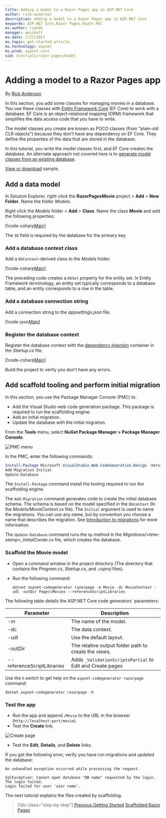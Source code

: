 ```yaml
---
title: Adding a model to a Razor Pages app in ASP.NET Core
author: rick-anderson
description: Adding a model to a Razor Pages app in ASP.NET Core
keywords: ASP.NET Core,Razor Pages,Razor,MVC
ms.author: riande
manager: wpickett
ms.date: 7/27/2017
ms.topic: get-started-article
ms.technology: aspnet
ms.prod: aspnet-core
uid: tutorials/razor-pages/model
---
```

# Adding a model to a Razor Pages app

By [Rick Anderson](https://twitter.com/RickAndMSFT)

In this section, you add some classes for managing movies in a database. You use these classes with [Entity Framework Core](https://docs.microsoft.com/ef/core) (EF Core) to work with a database. EF Core is an object-relational mapping (ORM) framework that simplifies the data access code that you have to write.

The model classes you create are known as POCO classes (from "plain-old CLR objects") because they don't have any dependency on EF Core. They define the properties of the data that are stored in the database.

In this tutorial, you write the model classes first, and EF Core creates the database. An alternate approach not covered here is to [generate model classes from an existing database](https://docs.microsoft.com/ef/core/get-started/aspnetcore/existing-db).

[View or download](https://github.com/aspnet/Docs/tree/master/aspnetcore/tutorials/razor-pages/razor-pages-start/sample/RazorPagesMovie) sample.

## Add a data model

In Solution Explorer, right-click the **RazorPagesMovie** project > **Add** > **New Folder**. Name the folder *Models*.

Right click the *Models* folder > **Add** > **Class**. Name the class **Movie** and add the following properties:

[!code-csharp[Main](razor-pages-start/sample/RazorPagesMovie/Models/MovieNoEF.cs?name=snippet_MovieNoEF)]

The `ID` field is required by the database for the primary key. 

### Add a database context class

Add a `DbContext`-derived class to the *Models* folder.

[!code-csharp[Main](razor-pages-start/sample/RazorPagesMovie/Models/MovieContext.cs)]

The preceding code creates a `DbSet` property for the entity set. In Entity Framework terminology, an entity set typically corresponds to a database table, and an entity corresponds to a row in the table.

### Add a database connection string

Add a connection string to the *appsettings.json* file.

[!code-json[Main](razor-pages-start/sample/RazorPagesMovie/appsettings.json?highlight=8-10)]

###  Register the database context

Register the database context with the [dependency injection](xref:fundamentals/dependency-injection) container in the *Startup.cs* file.

[!code-csharp[Main](razor-pages-start/sample/RazorPagesMovie/Startup.cs?name=snippet_ConfigureServices&highlight=3-6)]

Build the project to verify you don't have any errors.


## Add scaffold tooling and perform initial migration

In this section, you use the Package Manager Console (PMC) to:

* Add the Visual Studio web code generation package. This package is required to run the scaffolding engine.
* Add an initial migration.
* Update the database with the initial migration.

From the **Tools** menu, select **NuGet Package Manager > Package Manager Console**.

  ![PMC menu](../first-mvc-app/adding-model/_static/pmc.png)

In the PMC, enter the following commands:

```powershell
Install-Package Microsoft.VisualStudio.Web.CodeGeneration.Design -Version 2.0.0-rtm-26452 -Pre
Add-Migration Initial
Update-Database
```

The `Install-Package` command install the tooling required to run the scaffolding engine.

The `Add-Migration` command generates code to create the initial database schema. The schema is based on the model specified in the `DbContext` (In the *Models/MovieContext.cs* file). The `Initial` argument is used to name the migrations. You can use any name, but by convention you choose a name that describes the migration. See [Introduction to migrations](xref:data/ef-mvc/migrations#introduction-to-migrations) for more information.

The `Update-Database` command runs the `Up` method in the *Migrations/\<time-stamp>_InitialCreate.cs* file, which creates the database.

<a name="scaffold"></a>
### Scaffold the Movie model

* Open a command window in the project directory (The directory that contains the *Program.cs*, *Startup.cs*, and *.csproj* files).
* Run the following command:

  ```console
  dotnet aspnet-codegenerator razorpage -m Movie -dc MovieContext -udl -outDir Pages\Movies --referenceScriptLibraries
  ```

The following table details the ASP.NET Core code generators` parameters:

| Parameter               | Description|
| ----------------- | ------------ |
| -m  | The name of the model. |
| -dc  | The data context. |
| -udl | Use the default layout. |
| -outDir | The relative output folder path to create the views. |
| --referenceScriptLibraries | Adds `_ValidationScriptsPartial` to Edit and Create pages |

Use the `h` switch to get help on the `aspnet-codegenerator razorpage` command:

```console
dotnet aspnet-codegenerator razorpage -h
```

### Test the app

* Run the app and append `/Movie` to the URL in the browser (`http://localhost:port/movie`).
* Test the **Create** link.

 ![Create page](model/_static/conan.png)

<a name="scaffold"></a>

* Test the **Edit**, **Details**, and **Delete** links.

If you get the following error, verify you have run migrations and updated the database:

```
An unhandled exception occurred while processing the request.

SqlException: Cannot open database "DB name" requested by the login. The login failed.
Login failed for user 'user name'.
```

The next tutorial explains the files created by scaffolding.


>[!div class="step-by-step"]
[Previous Getting Started](xref:tutorials/razor-pages/razor-pages-start)
[Scaffolded Razor Pages](xref:tutorials/razor-pages/page)    
